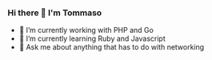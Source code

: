 ### Hi there 👋 I'm Tommaso 

- 🔭 I’m currently working with PHP and Go
- 🌱 I’m currently learning Ruby and Javascript
- 💬 Ask me about anything that has to do with networking
